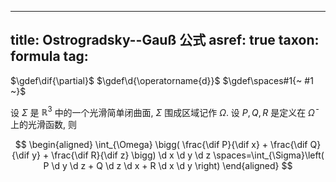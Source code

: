 
---
title: Ostrogradsky--Gauß 公式
asref: true
taxon: formula
tag: [](./index.md)
---

$\gdef\dif{\partial}$
$\gdef\d{\operatorname{d}}$
$\gdef\spaces#1{~ #1 ~}$

设 $\Sigma$ 是 $\mathbb{R}^3$ 中的一个光滑简单闭曲面,
$\Sigma$ 围成区域记作 $\Omega$. 设 $P,Q,R$ 是定义在 $\bar\Omega$ 上的光滑函数, 则

$$
\begin{aligned}
\int_{\Omega} \bigg( \frac{\dif P}{\dif x} + \frac{\dif Q}{\dif y} + \frac{\dif R}{\dif z} \bigg) \d x \d y \d z \spaces=\int_{\Sigma}\left( P \d y \d z + Q \d z \d x + R \d x \d y \right)
\end{aligned}
$$
